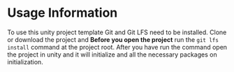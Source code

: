 # Usage Information
To use this unity project template Git and Git LFS need to be installed. Clone or download the project and **Before you open the project** run the `git lfs install` command at the project root. After you have run the command open the project in unity and it will initialize and all the necessary packages on initialization. 
